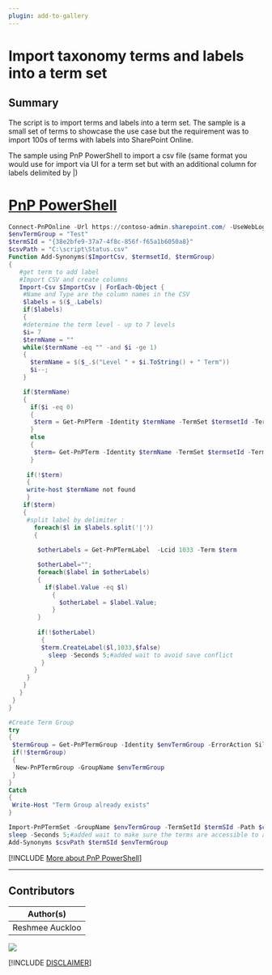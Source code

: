```yaml
---
plugin: add-to-gallery
---
```


# Import taxonomy terms and labels into a term set 

## Summary

The script is to import terms and labels into a term set. The sample is a small set of terms to showcase the use case but the requirement was to import 100s of terms with labels into SharePoint Online.

The sample using PnP PowerShell to import a csv file (same format you would use for import via UI for a term set but with an additional column for labels delimited by |)

# [PnP PowerShell](#tab/pnpps)
```powershell
Connect-PnPOnline -Url https://contoso-admin.sharepoint.com/ -UseWebLogin
$envTermGroup = "Test"
$termSId = "{38e2bfe9-37a7-4f8c-856f-f65a1b6050a8}"
$csvPath = "C:\script\Status.csv"
Function Add-Synonyms($ImportCsv, $termsetId, $termGroup)
{
   #get term to add label 
   #Import CSV and create columns
   Import-Csv $ImportCsv | ForEach-Object {
    #Name and Type are the column names in the CSV
    $labels = $($_.Labels)   
    if($labels)
    {
    #determine the term level - up to 7 levels
    $i= 7
    $termName = ""
    while($termName -eq "" -and $i -ge 1)
    {
      $termName = $($_.$("Level " + $i.ToString() + " Term"))
      $i--;
    } 

    if($termName)
    {
      if($i -eq 0)
      {
       $term = Get-PnPTerm -Identity $termName -TermSet $termsetId -TermGroup $termGroup
      }
      else
      {
       $term= Get-PnPTerm -Identity $termName -TermSet $termsetId -TermGroup $termGroup -Recursive
      }
      
     if(!$term)
     {
     write-host $termName not found 
     }  
    if($term)
    {
     #split label by delimiter :
       foreach($l in $labels.split('|'))
       {
        
        $otherLabels = Get-PnPTermLabel  -Lcid 1033 -Term $term

        $otherLabel="";
        foreach($label in $otherLabels)
        {
          if($label.Value -eq $l)
            {
              $otherLabel = $label.Value;
            } 
        }
        
        if(!$otherLabel)
         {
         $term.CreateLabel($l,1033,$false)
           sleep -Seconds 5;#added wait to avoid save conflict
         }
       }
     }   
    }
   }
 }
}

#Create Term Group
try
{
 $termGroup = Get-PnPTermGroup -Identity $envTermGroup -ErrorAction SilentlyContinue
 if(!$termGroup)
 {
  New-PnPTermGroup -GroupName $envTermGroup
 }
}
Catch
{
 Write-Host "Term Group already exists"
}

Import-PnPTermSet -GroupName $envTermGroup -TermSetId $termSId -Path $csvPath -SynchronizeDeletions
sleep -Seconds 5;#added wait to make sure the terms are accessible to add labels
Add-Synonyms $csvPath $termSId $envTermGroup

```
[!INCLUDE [More about PnP PowerShell](../../docfx/includes/MORE-PNPPS.md)]
***

## Contributors

| Author(s) |
|-----------|
| Reshmee Auckloo |


<img src="https://m365-visitor-stats.azurewebsites.net/script-samples/scripts/spo-import-taxonomy-terms-labels?labelText=Visitors" class="img-visitor" aria-hidden="true" />


[!INCLUDE [DISCLAIMER](../../docfx/includes/DISCLAIMER.md)]
